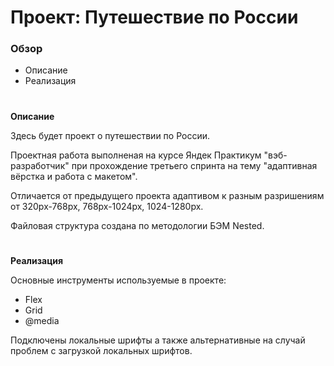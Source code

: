  # Проект: Путешествие по России

### Обзор
* Описание
* Реализация
#
**Описание**

Здесь будет проект о путешествии по России.

Проектная работа выполненая на курсе Яндек Практикум "вэб-разработчик" при прохождение третьего спринта на тему "адаптивная вёрстка и работа с макетом".

Отличается от предыдущего проекта адаптивом к разным разришениям от 320px-768px, 768px-1024px, 1024-1280px.

Файловая структура создана по методологии БЭМ Nested.
#
**Реализация**

Основные инструменты используемые в проекте: 

* Flex
* Grid
* @media

Подключены локальные шрифты а также альтернативные на случай проблем с загрузкой локальных шрифтов.

